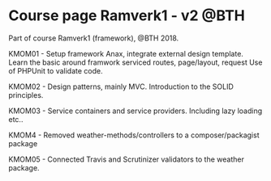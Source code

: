 Course page Ramverk1 - v2 @BTH
========================================
Part of course Ramverk1 (framework), @BTH 2018.

KMOM01 -    Setup framework Anax, integrate external design template.
            Learn the basic around framwork serviced routes, page/layout, request
            Use of PHPUnit to validate code.

KMOM02 -    Design patterns, mainly MVC. Introduction to the SOLID principles.

KMOM03 -    Service containers and service providers. Including lazy loading etc..

KMOM4 -     Removed weather-methods/controllers to a composer/packagist package

KMOM05 -    Connected Travis and Scrutinizer validators to the weather package.
